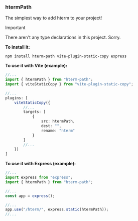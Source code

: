 ### htermPath
The simplest way to add hterm to your project!

> [!IMPORTANT]  
> There aren't any type declarations in this project. Sorry.

**To install it:**
```shell
npm install hterm-path vite-plugin-static-copy express
```

**To use it with Vite (example):**
```typescript
//...
import { htermPath } from "hterm-path";
import { viteStaticCopy } from "vite-plugin-static-copy";

//...
plugins: [
    viteStaticCopy({
        //...
        targets: [
            {
                src: htermPath,
                dest: "",
                rename: "hterm"
            }
        ]
        //...
    })
]
```

**To use it with Express (example):**
```typescript
//...
import express from "express";
import { htermPath } from "hterm-path";

//...
const app = express();

//...
app.use("/hterm/", express.static(htermPath));
//...
```